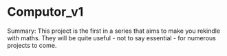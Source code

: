 # Computor_v1
Summary: This project is the first in a series that aims to make you rekindle with
maths. They will be quite useful - not to say essential - for numerous projects to come.
